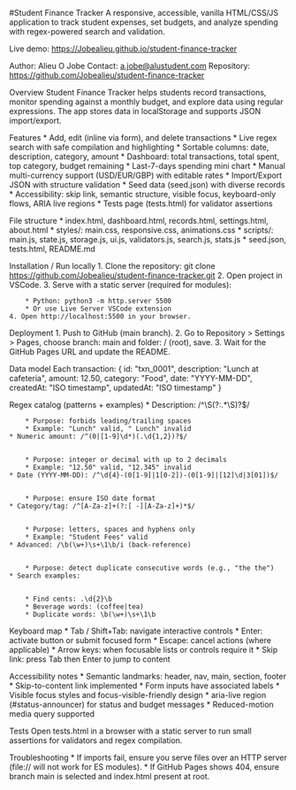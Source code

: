 #Student Finance Tracker
A responsive, accessible, vanilla HTML/CSS/JS application to track student expenses, set budgets, and analyze spending with regex-powered search and validation.

Live demo: https://Jobealieu.github.io/student-finance-tracker

Author: Alieu O Jobe
Contact: a.jobe@alustudent.com
Repository: https://github.com/Jobealieu/student-finance-tracker

Overview
Student Finance Tracker helps students record transactions, monitor spending against a monthly budget, and explore data using regular expressions. The app stores data in localStorage and supports JSON import/export.

Features
	* Add, edit (inline via form), and delete transactions
	* Live regex search with safe compilation and highlighting
	* Sortable columns: date, description, category, amount
	* Dashboard: total transactions, total spent, top category, budget remaining
	* Last-7-days spending mini chart
	* Manual multi-currency support (USD/EUR/GBP) with editable rates
	* Import/Export JSON with structure validation
	* Seed data (seed.json) with diverse records
	* Accessibility: skip link, semantic structure, visible focus, keyboard-only flows, ARIA live regions
	* Tests page (tests.html) for validator assertions

File structure
	* index.html, dashboard.html, records.html, settings.html, about.html
	* styles/: main.css, responsive.css, animations.css
	* scripts/: main.js, state.js, storage.js, ui.js, validators.js, search.js, stats.js
	* seed.json, tests.html, README.md

Installation / Run locally
	1. Clone the repository:
git clone https://github.com/Jobealieu/student-finance-tracker.git
	2. Open project in VSCode.
	3. Serve with a static server (required for modules):

		* Python: python3 -m http.server 5500
		* Or use Live Server VSCode extension
	4. Open http://localhost:5500 in your browser.

Deployment
	1. Push to GitHub (main branch).
	2. Go to Repository > Settings > Pages, choose branch: main and folder: / (root), save.
	3. Wait for the GitHub Pages URL and update the README.

Data model
Each transaction:
{
  id: "txn_0001",
  description: "Lunch at cafeteria",
  amount: 12.50,
  category: "Food",
  date: "YYYY-MM-DD",
  createdAt: "ISO timestamp",
  updatedAt: "ISO timestamp"
}

Regex catalog (patterns + examples)
	* Description: /^\S(?:.*\S)?$/


		* Purpose: forbids leading/trailing spaces
		* Example: "Lunch" valid, " Lunch" invalid
	* Numeric amount: /^(0|[1-9]\d*)(.\d{1,2})?$/


		* Purpose: integer or decimal with up to 2 decimals
		* Example: "12.50" valid, "12.345" invalid
	* Date (YYYY-MM-DD): /^\d{4}-(0[1-9]|1[0-2])-(0[1-9]|[12]\d|3[01])$/


		* Purpose: ensure ISO date format
	* Category/tag: /^[A-Za-z]+(?:[ -][A-Za-z]+)*$/


		* Purpose: letters, spaces and hyphens only
		* Example: "Student Fees" valid
	* Advanced: /\b(\w+)\s+\1\b/i (back-reference)


		* Purpose: detect duplicate consecutive words (e.g., "the the")
	* Search examples:


		* Find cents: .\d{2}\b
		* Beverage words: (coffee|tea)
		* Duplicate words: \b(\w+)\s+\1\b

Keyboard map
	* Tab / Shift+Tab: navigate interactive controls
	* Enter: activate button or submit focused form
	* Escape: cancel actions (where applicable)
	* Arrow keys: when focusable lists or controls require it
	* Skip link: press Tab then Enter to jump to content

Accessibility notes
	* Semantic landmarks: header, nav, main, section, footer
	* Skip-to-content link implemented
	* Form inputs have associated labels
	* Visible focus styles and focus-visible-friendly design
	* aria-live region (#status-announcer) for status and budget messages
	* Reduced-motion media query supported

Tests
Open tests.html in a browser with a static server to run small assertions for validators and regex compilation.

Troubleshooting
	* If imports fail, ensure you serve files over an HTTP server (file:// will not work for ES modules).
	* If GitHub Pages shows 404, ensure branch main is selected and index.html present at root.
